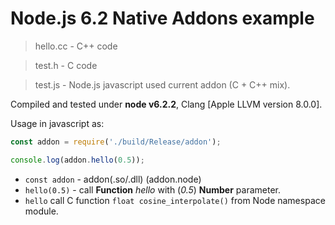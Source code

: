# Node.js 6.2 Native Addons example #


> hello.cc - C++ code

>test.h - C code

> test.js - Node.js javascript used current addon (C + C++ mix).

Compiled and tested under **node v6.2.2**, Clang [Apple LLVM version 8.0.0].

Usage in javascript as:
```javascript
const addon = require('./build/Release/addon');

console.log(addon.hello(0.5));
```
* `const addon` - addon(.so/.dll) (addon.node)
* `hello(0.5)` - call **Function** *hello* with (*0.5*) **Number** parameter.
* `hello` call C function `float cosine_interpolate()` from Node namespace module.
